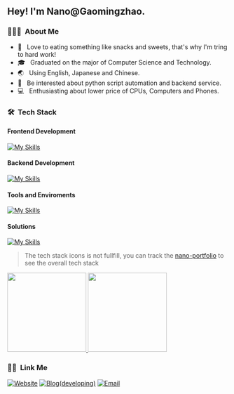 <h2> Hey! I'm Nano@Gaomingzhao.</h2>

<h3> 👨🏻‍💻 &nbsp;About Me </h3>

- 🍉 &nbsp; Love to eating something like snacks and sweets, that's why I'm tring to hard work!
- 🎓 &nbsp; Graduated on the major of Computer Science and Technology.
- 🌏 &nbsp; Using English, Japanese and Chinese.
- 🌱 &nbsp; Be interested about python script automation and backend service.
- 💻 &nbsp; Enthusiasting about lower price of CPUs, Computers and Phones.

<h3> 🛠 &nbsp;Tech Stack</h3>

<h4>Frontend Development</h4>

  [![My Skills](https://skillicons.dev/icons?i=html,css,javascript,typescript,vuejs,nuxtjs,svelte,pinia,tailwindcss,sass,less,vuetify,bootstrap,tauri,vite,vitest,vercel,npm,pnpm,yarn)](https://skillicons.dev)
  
<h4>Backend Development</h4>

  [![My Skills](https://skillicons.dev/icons?i=nodejs,express,mongodb,postman)](https://skillicons.dev)
  
<h4>Tools and Enviroments</h4>

  [![My Skills](https://skillicons.dev/icons?i=markdown,vscode,docker,git,figma,windows,linux,chrome,edge)](https://skillicons.dev)
  
<h4>Solutions</h4>

  [![My Skills](https://skillicons.dev/icons?i=github,stackoverflow)](https://skillicons.dev)
  
<!-- 
<h3>Automation Scripts</h3>
  [![My Skills](https://skillicons.dev/icons?i=python)](https://skillicons.dev)
-->
> The tech stack icons is not fullfill, you can track the [nano-portfolio]("https://nano-portfolio-ruby.vercel.app) to see the overall tech stack

<a href="https://github.com/gaomingzhao666">
  <img height="180em" src="https://github-readme-stats.vercel.app/api?username=gaomingzhao666&theme=buefy&show_icons=true" />

  <img height="180em" src="https://github-readme-stats.vercel.app/api/top-langs/?username=gaomingzhao666&theme=buefy&layout=compact" />
</a>

<h3> 🤝🏻 &nbsp;Link Me </h3>

<p align="left">
<a href="https://nano-portfolio-ruby.vercel.app/"><img alt="Website" src="https://img.shields.io/badge/https://nano-portfolio-ruby.vercel.app.com-blue?style=flat-square&logo=google-chrome"></a>
<a href="#"><img alt="Blog(developing)" src="https://img.shields.io/badge/https://nano-portfolio-ruby.vercel.app.com-blue?style=flat-square&logo=google-chrome"></a>
<a href="gaomingzhao666@outlook.com"><img alt="Email" src="https://img.shields.io/badge/gaomingzhao666@outlook.com-blue?style=flat-square&logo=gmail"></a>
</p>
